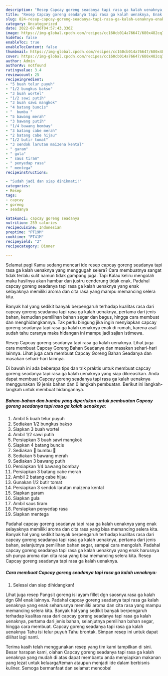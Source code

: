 ```yaml
---
description: "Resep Capcay goreng seadanya tapi rasa ga kalah uenaknya, Enak Banget"
title: "Resep Capcay goreng seadanya tapi rasa ga kalah uenaknya, Enak Banget"
slug: 824-resep-capcay-goreng-seadanya-tapi-rasa-ga-kalah-uenaknya-enak-banget
category: Uncategorized
date: 2022-07-06T04:57:43.336Z
image: https://img-global.cpcdn.com/recipes/cc160cb014a76647/680x482cq70/capcay-goreng-seadanya-tapi-rasa-ga-kalah-uenaknya-foto-resep-utama.jpg
hideToc: false
enableToc: true
enableTocContent: false
thumbnail: https://img-global.cpcdn.com/recipes/cc160cb014a76647/680x482cq70/capcay-goreng-seadanya-tapi-rasa-ga-kalah-uenaknya-foto-resep-utama.jpg
cover: https://img-global.cpcdn.com/recipes/cc160cb014a76647/680x482cq70/capcay-goreng-seadanya-tapi-rasa-ga-kalah-uenaknya-foto-resep-utama.jpg
author: Admin
authorAv: notfound
ratingvalue: 3.4
reviewcount: 25
recipeingredient:
- "5 buah telur puyuh"
- "1/2 bungkus bakso"
- "3 buah wortel"
- "1/2 sawi putih"
- "3 buah sawi mangkok"
- "4 batang buncis"
- "  bumbu "
- "5 bawang merah"
- "3 bawang putih"
- "1/4 bawang bombay"
- "3 batang cabe merah"
- "2 batang cabe hijau"
- "1/2 butir tomat"
- "3 sendok larutan maizena kental"
- " garam"
- " gula"
- " saus tiram"
- " penyedap rasa"
- " mentega"
recipeinstructions:

- "Sudah jadi dan siap dinikmati!"
categories:
- Resep
tags:
- capcay
- goreng
- seadanya

katakunci: capcay goreng seadanya 
nutrition: 259 calories
recipecuisine: Indonesian
preptime: "PT19M"
cooktime: "PT41M"
recipeyield: "2"
recipecategory: Dinner

---
```



Selamat pagi Kamu sedang mencari ide resep capcay goreng seadanya tapi rasa ga kalah uenaknya yang menggugah selera? Cara membuatnya sangat tidak terlalu sulit namun tidak gampang juga. Tapi Kalau keliru mengolah maka hasilnya akan hambar dan justru cenderung tidak enak. Padahal capcay goreng seadanya tapi rasa ga kalah uenaknya yang enak selayaknya memiliki aroma dan cita rasa yang mampu memancing selera kita.


Banyak hal yang sedikit banyak berpengaruh terhadap kualitas rasa dari capcay goreng seadanya tapi rasa ga kalah uenaknya, pertama dari jenis bahan, kemudian pemilihan bahan segar dan bagus, hingga cara membuat dan menghidangkannya. Tak perlu bingung jika ingin menyiapkan capcay goreng seadanya tapi rasa ga kalah uenaknya enak di rumah, karena asal sudah tahu caranya maka hidangan ini mampu jadi sajian istimewa.

Resep Capcay goreng seadanya tapi rasa ga kalah uenaknya. Lihat juga cara membuat Capcay Goreng Bahan Seadanya dan masakan sehari-hari lainnya. Lihat juga cara membuat Capcay Goreng Bahan Seadanya dan masakan sehari-hari lainnya.


Di bawah ini ada beberapa tips dan trik praktis untuk membuat capcay goreng seadanya tapi rasa ga kalah uenaknya yang siap dikreasikan. Anda dapat membuat Capcay goreng seadanya tapi rasa ga kalah uenaknya menggunakan 19 jenis bahan dan 0 langkah pembuatan. Berikut ini langkah-langkah untuk membuat hidangannya.

<!--inarticleads1-->

##### Bahan-bahan dan bumbu yang diperlukan untuk pembuatan Capcay goreng seadanya tapi rasa ga kalah uenaknya:

1. Ambil 5 buah telur puyuh
1. Sediakan 1/2 bungkus bakso
1. Siapkan 3 buah wortel
1. Ambil 1/2 sawi putih
1. Persiapkan 3 buah sawi mangkok
1. Siapkan 4 batang buncis
1. Sediakan  🍜 bumbu 🍜
1. Sediakan 5 bawang merah
1. Sediakan 3 bawang putih
1. Persiapkan 1/4 bawang bombay
1. Persiapkan 3 batang cabe merah
1. Ambil 2 batang cabe hijau
1. Gunakan 1/2 butir tomat
1. Persiapkan 3 sendok larutan maizena kental
1. Siapkan  garam
1. Siapkan  gula
1. Ambil  saus tiram
1. Persiapkan  penyedap rasa
1. Siapkan  mentega


Padahal capcay goreng seadanya tapi rasa ga kalah uenaknya yang enak selayaknya memiliki aroma dan cita rasa yang bisa memancing selera kita. Banyak hal yang sedikit banyak berpengaruh terhadap kualitas rasa dari capcay goreng seadanya tapi rasa ga kalah uenaknya, pertama dari jenis bahan, selanjutnya pemilihan bahan segar, sampai cara mengolah. Padahal capcay goreng seadanya tapi rasa ga kalah uenaknya yang enak harusnya sih punya aroma dan cita rasa yang bisa memancing selera kita. Resep Capcay goreng seadanya tapi rasa ga kalah uenaknya. 

<!--inarticleads2-->

##### Cara membuat Capcay goreng seadanya tapi rasa ga kalah uenaknya:


1. Selesai dan siap dihidangkan!

Lihat juga resep Pangsit goreng isi ayam fillet dgn saosnya.rasa ga kalah dgn GM enak lainnya. Padahal capcay goreng seadanya tapi rasa ga kalah uenaknya yang enak seharusnya memiliki aroma dan cita rasa yang mampu memancing selera kita. Banyak hal yang sedikit banyak berpengaruh terhadap kualitas rasa dari capcay goreng seadanya tapi rasa ga kalah uenaknya, pertama dari jenis bahan, selanjutnya pemilihan bahan segar, hingga cara membuat. Capcay goreng seadanya tapi rasa ga kalah uenaknya Tahu isi telur puyuh Tahu brontak. Simpan resep ini untuk dapat dilihat lagi nanti. 

Terima kasih telah menggunakan resep yang tim kami tampilkan di sini. Besar harapan kami, olahan Capcay goreng seadanya tapi rasa ga kalah uenaknya yang mudah di atas dapat membantu anda menyiapkan makanan yang lezat untuk keluarga/teman ataupun menjadi ide dalam berbisnis kuliner. Semoga bermanfaat dan selamat mencoba!
